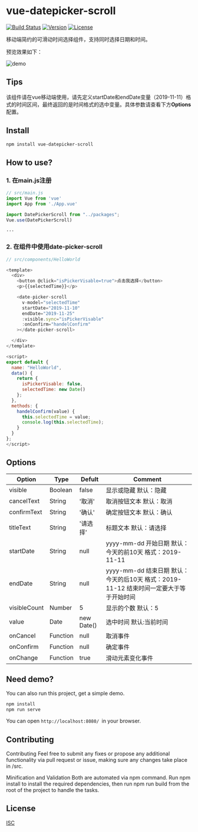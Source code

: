 # vue-datepicker-scroll

<p>
  <a href="https://circleci.com/gh/vuejs/vue/tree/dev"><img src="https://img.shields.io/circleci/project/github/vuejs/vue/dev.svg" alt="Build Status"></a>
  <a href="https://www.npmjs.com/package/vue"><img src="https://img.shields.io/npm/v/vue.svg" alt="Version"></a>
  <a href="https://www.npmjs.com/package/vue"><img src="https://img.shields.io/npm/l/vue.svg" alt="License"></a>
</p>


移动端简约的可滑动时间选择组件，支持同时选择日期和时间。

预览效果如下：

![demo](https://github.com/Elliottssu/vue-datepicker-scroll/blob/master/examples/assets/demo.gif)

## Tips

该组件请在vue移动端使用，请先定义startDate和endDate变量（2019-11-11）格式的时间区间，最终返回的是时间格式的选中变量。具体参数请查看下方**Options**配置。

## Install

```bash
npm install vue-datepicker-scroll
```

## How to use?

### 1. 在main.js注册
```javascript
// src/main.js
import Vue from 'vue'
import App from './App.vue'

import DatePickerScroll from "../packages";
Vue.use(DatePickerScroll)

···

```

### 2. 在组件中使用date-picker-scroll
```javascript
// src/components/HelloWorld

<template>
  <div>
    <button @click="isPickerVisable=true">点击我选择</button>
    <p>{{selectedTime}}</p>

    <date-picker-scroll
      v-model="selectedTime"
      startDate="2019-11-10"
      endDate="2019-11-25"
      :visible.sync="isPickerVisable"
      :onConfirm="handelConfirm"
    ></date-picker-scroll>

  </div>
</template>

<script>
export default {
  name: "HelloWorld",
  data() {
    return {
      isPickerVisable: false,
      selectedTime: new Date()
    };
  },
  methods: {
    handelConfirm(value) {
      this.selectedTime = value;
      console.log(this.selectedTime);
    }
  }
};
</script>
```

## Options
| Option              | Type            | Defult          |  Comment                |
| -------------       | -------------   | ----------      |-------------------      |
| visible             | Boolean         | false           | 显示或隐藏 默认：隐藏       |
| cancelText          | String          | '取消'           | 取消按钮文本 默认：取消     |
| confirmText         | String          | '确认'           | 确定按钮文本 默认：确认     |
| titleText           | String          | '请选择'         | 标题文本 默认：请选择       |
| startDate           | String          | null            |  yyyy-mm-dd 开始日期 默认：今天的前10天 格式：2019-11-11     |
| endDate             | String          | null            |  yyyy-mm-dd 结束日期 默认：今天的后10天 格式：2019-11-12 结束时间一定要大于等于开始时间 |
| visibleCount        | Number          | 5               |  显示的个数 默认：5         |
| value               | Date            | new Date()      |  选中时间 默认:当前时间      |
| onCancel            | Function        | null            |  取消事件                  |
| onConfirm           | Function        | null            |  确定事件                  |
| onChange            | Function        | true            |  滑动元素变化事件           |


## Need demo?

You can also run this project, get a simple demo.

```bash
npm install
npm run serve
```

You can open `http://localhost:8080/ `in your browser.

## Contributing
Contributing Feel free to submit any fixes or propose any additional functionality via pull request or issue, making sure any changes take place in /src.

Minification and Validation Both are automated via npm command. Run npm install to install the required dependencies, then run npm run build from the root of the project to handle the tasks.

## License
[ISC](https://github.com/Elliottssu/vue-datepicker-scroll/blob/master/LICENSE)